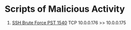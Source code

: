 # Scripts of Malicious Activity
1. [SSH Brute Force PST 1540](sshBruteForce.json) TCP 10.0.0.176 >> 10.0.0.175
